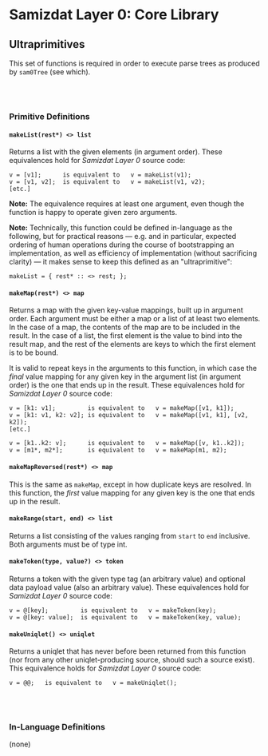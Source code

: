 Samizdat Layer 0: Core Library
==============================

Ultraprimitives
---------------

This set of functions is required in order to execute
parse trees as produced by `sam0Tree` (see which).

<br><br>
### Primitive Definitions

#### `makeList(rest*) <> list`

Returns a list with the given elements (in argument order).
These equivalences hold for *Samizdat Layer 0* source code:

```
v = [v1];      is equivalent to   v = makeList(v1);
v = [v1, v2];  is equivalent to   v = makeList(v1, v2);
[etc.]
```

**Note:** The equivalence requires at least one argument, even though
the function is happy to operate given zero arguments.

**Note:** Technically, this function could be defined in-language as the
following, but for practical reasons &mdash; e.g. and in particular,
expected ordering of human operations during the course of
bootstrapping an implementation, as well as efficiency of
implementation (without sacrificing clarity) &mdash; it makes sense to
keep this defined as an "ultraprimitive":

```
makeList = { rest* :: <> rest; };
```

#### `makeMap(rest*) <> map`

Returns a map with the given key-value mappings, built up in argument
order. Each argument must be either a map or a list of at least two elements.
In the case of a map, the contents of the map are to be included in the
result. In the case of a list, the first element is the value to bind into
the result map, and the rest of the elements are keys to which the first
element is to be bound.

It is valid to repeat keys in the arguments to this function, in
which case the *final* value mapping for any given key in the argument
list (in argument order) is the one that ends up in the result. These
equivalences hold for *Samizdat Layer 0* source code:

```
v = [k1: v1];         is equivalent to   v = makeMap([v1, k1]);
v = [k1: v1, k2: v2]; is equivalent to   v = makeMap([v1, k1], [v2, k2]);
[etc.]

v = [k1..k2: v];      is equivalent to   v = makeMap([v, k1..k2]);
v = [m1*, m2*];       is equivalent to   v = makeMap(m1, m2);
```

#### `makeMapReversed(rest*) <> map`

This is the same as `makeMap`, except in how duplicate keys are resolved.
In this function, the *first* value mapping for any given key is the one
that ends up in the result.

#### `makeRange(start, end) <> list`

Returns a list consisting of the values ranging from `start` to `end`
inclusive. Both arguments must be of type int.

#### `makeToken(type, value?) <> token`

Returns a token with the given type tag (an arbitrary value)
and optional data payload value (also an arbitrary value). These
equivalences hold for *Samizdat Layer 0* source code:

```
v = @[key];         is equivalent to   v = makeToken(key);
v = @[key: value];  is equivalent to   v = makeToken(key, value);
```

#### `makeUniqlet() <> uniqlet`

Returns a uniqlet that has never before been returned from this
function (nor from any other uniqlet-producing source, should such a
source exist). This equivalence holds for *Samizdat Layer 0* source
code:

```
v = @@;   is equivalent to   v = makeUniqlet();
```


<br><br>
### In-Language Definitions

(none)
